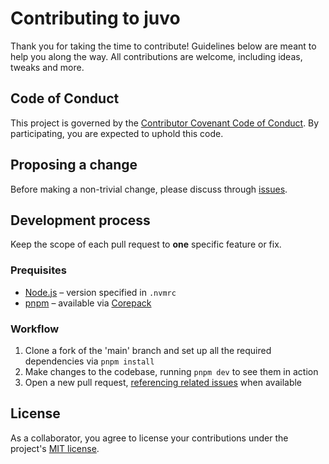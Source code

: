 # Contributing to juvo

Thank you for taking the time to contribute! Guidelines below are meant to help you along the way. All contributions are welcome, including ideas, tweaks and more.

## Code of Conduct

This project is governed by the [Contributor Covenant Code of Conduct](./CODE_OF_CONDUCT.md). By participating, you are expected to uphold this code.

## Proposing a change

Before making a non-trivial change, please discuss through [issues].

## Development process

Keep the scope of each pull request to **one** specific feature or fix.

### Prequisites

- [Node.js](https://nodejs.org/) – version specified in `.nvmrc`
- [pnpm](https://pnpm.io/) – available via [Corepack](https://nodejs.org/api/corepack.html)

### Workflow

1. Clone a fork of the 'main' branch and set up all the required dependencies via `pnpm install`
2. Make changes to the codebase, running `pnpm dev` to see them in action
3. Open a new pull request, [referencing related issues](https://docs.github.com/en/issues/tracking-your-work-with-issues/linking-a-pull-request-to-an-issue#linking-a-pull-request-to-an-issue-using-a-keyword) when available

## License

As a collaborator, you agree to license your contributions under the project's [MIT license](./LICENSE).

[issues]: https://github.com/kripod/juvo/issues
